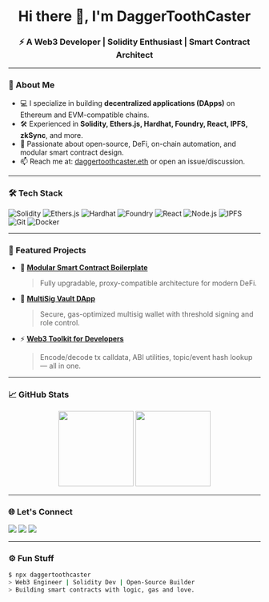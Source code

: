 <!-- GitHub Profile README for DaggerToothCaster -->

<h1 align="center">Hi there 👋, I'm DaggerToothCaster</h1>
<h3 align="center">⚡ A Web3 Developer | Solidity Enthusiast | Smart Contract Architect</h3>

---

### 🧠 About Me

- 💻 I specialize in building **decentralized applications (DApps)** on Ethereum and EVM-compatible chains.
- 🛠️ Experienced in **Solidity, Ethers.js, Hardhat, Foundry, React, IPFS, zkSync**, and more.
- 🧩 Passionate about open-source, DeFi, on-chain automation, and modular smart contract design.
- 📫 Reach me at: [daggertoothcaster.eth](https://etherscan.io/address/daggertoothcaster.eth) or open an issue/discussion.

---

### 🛠 Tech Stack

![Solidity](https://img.shields.io/badge/-Solidity-363636?style=flat-square&logo=solidity)
![Ethers.js](https://img.shields.io/badge/-Ethers.js-764ABC?style=flat-square)
![Hardhat](https://img.shields.io/badge/-Hardhat-f3c911?style=flat-square)
![Foundry](https://img.shields.io/badge/-Foundry-black?style=flat-square)
![React](https://img.shields.io/badge/-React-61DAFB?style=flat-square&logo=react)
![Node.js](https://img.shields.io/badge/-Node.js-green?style=flat-square&logo=node.js)
![IPFS](https://img.shields.io/badge/-IPFS-65C2CB?style=flat-square&logo=ipfs)
![Git](https://img.shields.io/badge/-Git-F05032?style=flat-square&logo=git)
![Docker](https://img.shields.io/badge/-Docker-2496ED?style=flat-square&logo=docker)

---

### 📌 Featured Projects

- 🧱 [**Modular Smart Contract Boilerplate**](https://github.com/DaggerToothCaster/modular-contracts)  
  > Fully upgradable, proxy-compatible architecture for modern DeFi.

- 🔐 [**MultiSig Vault DApp**](https://github.com/DaggerToothCaster/multisig-vault)  
  > Secure, gas-optimized multisig wallet with threshold signing and role control.

- ⚡ [**Web3 Toolkit for Developers**](https://github.com/DaggerToothCaster/web3-toolkit)  
  > Encode/decode tx calldata, ABI utilities, topic/event hash lookup — all in one.

---

### 📈 GitHub Stats

<p align="center">
  <img src="https://github-readme-stats.vercel.app/api?username=DaggerToothCaster&show_icons=true&theme=radical" height="150" />
  <img src="https://github-readme-stats.vercel.app/api/top-langs/?username=DaggerToothCaster&layout=compact&theme=radical" height="150" />
</p>

---

### 🌐 Let's Connect

<p>
  <a href="[https://twitter.com/your_twitter_handle](https://www.defibox.finance)" target="_blank"><img src="https://img.shields.io/badge/Twitter-%231DA1F2.svg?style=flat-square&logo=twitter&logoColor=white"/></a>
  <a href="https://daggertoothcaster.eth.limo" target="_blank"><img src="https://img.shields.io/badge/ENS-daggertoothcaster.eth-%234285F4?style=flat-square"/></a>
  <a href="mailto:flashdanacom@gmail.com"><img src="https://img.shields.io/badge/Email-MailMe-%23D14836?style=flat-square&logo=gmail&logoColor=white"/></a>
</p>

---

### ⚙️ Fun Stuff

```bash
$ npx daggertoothcaster
> Web3 Engineer | Solidity Dev | Open-Source Builder
> Building smart contracts with logic, gas and love.

